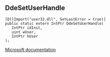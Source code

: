 ## DdeSetUserHandle

```
[DllImport("user32.dll", SetLastError = true)]
public static extern IntPtr DdeSetUserHandle(
   IntPtr idInst,
   uint wUser,
   IntPtr hUser
);
```

[Microsoft documentation](https://docs.microsoft.com/en-us/windows/win32/api/winuser/nf-winuser-ddesetuserhandle)
